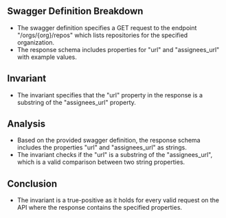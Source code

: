 ## Swagger Definition Breakdown
- The swagger definition specifies a GET request to the endpoint "/orgs/{org}/repos" which lists repositories for the specified organization.
- The response schema includes properties for "url" and "assignees_url" with example values.

## Invariant
- The invariant specifies that the "url" property in the response is a substring of the "assignees_url" property.

## Analysis
- Based on the provided swagger definition, the response schema includes the properties "url" and "assignees_url" as strings.
- The invariant checks if the "url" is a substring of the "assignees_url", which is a valid comparison between two string properties.

## Conclusion
- The invariant is a true-positive as it holds for every valid request on the API where the response contains the specified properties.

